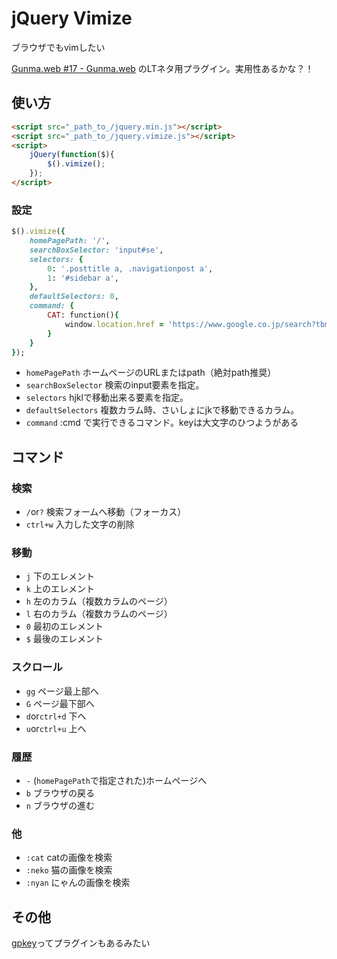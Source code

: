 # jQuery Vimize
ブラウザでもvimしたい

[Gunma.web #17 - Gunma.web](http://gunmaweb.doorkeeper.jp/events/14049) のLTネタ用プラグイン。実用性あるかな？！


## 使い方

```html
<script src="_path_to_/jquery.min.js"></script>
<script src="_path_to_/jquery.vimize.js"></script>
<script>
    jQuery(function($){
        $().vimize();
    });
</script>
```

### 設定

```rb
$().vimize({
    homePagePath: '/',
    searchBoxSelector: 'input#se',
    selectors: {
        0: '.posttitle a, .navigationpost a',
        1: '#sidebar a',
    },
    defaultSelectors: 0,
    command: {
        CAT: function(){
            window.location.href = 'https://www.google.co.jp/search?tbm=isch&q=cat';
        }
    }
});
```

- `homePagePath` ホームページのURLまたはpath（絶対path推奨）
- `searchBoxSelector` 検索のinput要素を指定。
- `selectors` hjklで移動出来る要素を指定。
- `defaultSelectors` 複数カラム時、さいしょにjkで移動できるカラム。
- `command` :cmd で実行できるコマンド。keyは大文字のひつようがある

## コマンド

### 検索
- `/`or`?` 検索フォームへ移動（フォーカス）
- `ctrl+w` 入力した文字の削除

### 移動
- `j` 下のエレメント
- `k` 上のエレメント
- `h` 左のカラム（複数カラムのページ）
- `l` 右のカラム（複数カラムのページ）
- `0` 最初のエレメント
- `$` 最後のエレメント

### スクロール
- `gg` ページ最上部へ
- `G` ページ最下部へ
- `d`or`ctrl+d` 下へ
- `u`or`ctrl+u` 上へ

### 履歴
- `-` (`homePagePath`で指定された)ホームページへ
- `b` ブラウザの戻る
- `n` ブラウザの進む

### 他
- `:cat` catの画像を検索
- `:neko` 猫の画像を検索
- `:nyan` にゃんの画像を検索


## その他

[gpkey](http://ginpen.com/jquery/gpkey/)ってプラグインもあるみたい